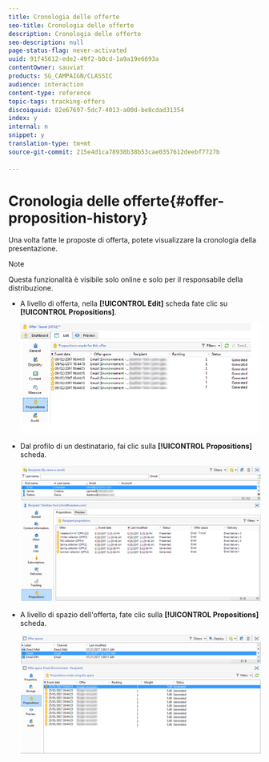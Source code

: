 ```yaml
---
title: Cronologia delle offerte
seo-title: Cronologia delle offerte
description: Cronologia delle offerte
seo-description: null
page-status-flag: never-activated
uuid: 91f45612-ede2-49f2-b0cd-1a9a19e6693a
contentOwner: sauviat
products: SG_CAMPAIGN/CLASSIC
audience: interaction
content-type: reference
topic-tags: tracking-offers
discoiquuid: 82e67697-5dc7-4013-a00d-be8cdad31354
index: y
internal: n
snippet: y
translation-type: tm+mt
source-git-commit: 215e4d1ca78938b38b53cae0357612deebf7727b

---
```



# Cronologia delle offerte{#offer-proposition-history}

Una volta fatte le proposte di offerta, potete visualizzare la cronologia della presentazione.

>[!NOTE]
>
>Questa funzionalità è visibile solo online e solo per il responsabile della distribuzione.

* A livello di offerta, nella **[!UICONTROL Edit]** scheda fate clic su **[!UICONTROL Propositions]**.

   ![](assets/offer_followup_006.png)

* Dal profilo di un destinatario, fai clic sulla **[!UICONTROL Propositions]** scheda.

   ![](assets/offer_followup_002.png)

* A livello di spazio dell&#39;offerta, fate clic sulla **[!UICONTROL Propositions]** scheda.

   ![](assets/offer_space_prop_001_b.png)

